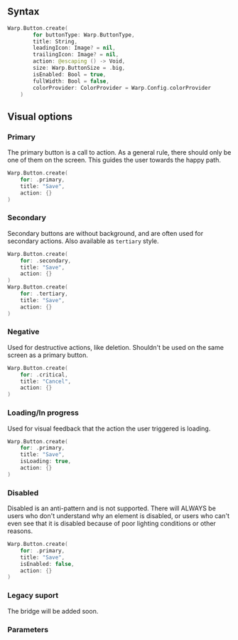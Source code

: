 

## Syntax

```swift example
Warp.Button.create(
        for buttonType: Warp.ButtonType,
        title: String,
        leadingIcon: Image? = nil,
        trailingIcon: Image? = nil,
        action: @escaping () -> Void,
        size: Warp.ButtonSize = .big,
        isEnabled: Bool = true,
        fullWidth: Bool = false,
        colorProvider: ColorProvider = Warp.Config.colorProvider
    )
```

## Visual options

### Primary

The primary button is a call to action. As a general rule, there should only be
one of them on the screen. This guides the user towards the happy path.

```swift example
Warp.Button.create(
    for: .primary,
    title: "Save",
    action: {}
)
```

### Secondary

Secondary buttons are without background, and are often used for secondary actions. Also available as `tertiary` style.

```swift example
Warp.Button.create(
    for: .secondary,
    title: "Save",
    action: {}
)
Warp.Button.create(
    for: .tertiary,
    title: "Save",
    action: {}
)
```

### Negative

Used for destructive actions, like deletion. Shouldn't be used on the same
screen as a primary button.

```swift example
Warp.Button.create(
    for: .critical,
    title: "Cancel",
    action: {}
)
```

### Loading/In progress

Used for visual feedback that the action the user triggered is loading.

```swift example
Warp.Button.create(
    for: .primary,
    title: "Save",
    isLoading: true,
    action: {}
)
```

### Disabled

Disabled is an anti-pattern and is not supported. There will ALWAYS be users who
don't understand why an element is disabled, or users who can't even see that it
is disabled because of poor lighting conditions or other reasons.

```swift example
Warp.Button.create(
    for: .primary,
    title: "Save",
    isEnabled: false,
    action: {}
)
```

### Legacy suport
The bridge will be added soon.

### Parameters

<api-table type=iOS component="Button" />